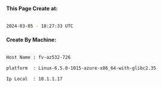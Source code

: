 
   
#### This Page Create at:

```bash

2024-03-05 - 18:27:33 UTC

```

#### Create By Machine:

```bash

Host Name : fv-az532-726

platform  : Linux-6.5.0-1015-azure-x86_64-with-glibc2.35

Ip Local  : 10.1.1.17

```

